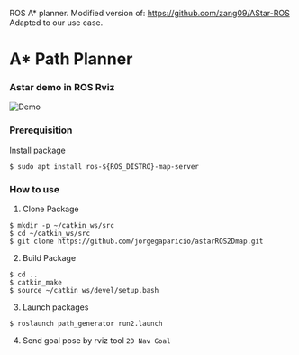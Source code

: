 ROS A* planner. Modified version of: https://github.com/zang09/AStar-ROS
Adapted to our use case.

# A* Path Planner

### Astar demo in ROS Rviz
![Demo](https://user-images.githubusercontent.com/31432135/184294267-b0fe5840-1d76-44a7-80a5-d5ba0d35c083.gif)
<br>

### Prerequisition
Install package
```
$ sudo apt install ros-${ROS_DISTRO}-map-server
```
### How to use
1. Clone Package
```
$ mkdir -p ~/catkin_ws/src
$ cd ~/catkin_ws/src
$ git clone https://github.com/jorgegaparicio/astarROS2Dmap.git
```
2. Build Package
```
$ cd ..
$ catkin_make
$ source ~/catkin_ws/devel/setup.bash
```
3. Launch packages 
```
$ roslaunch path_generator run2.launch
```
4. Send goal pose by rviz tool `2D Nav Goal`
